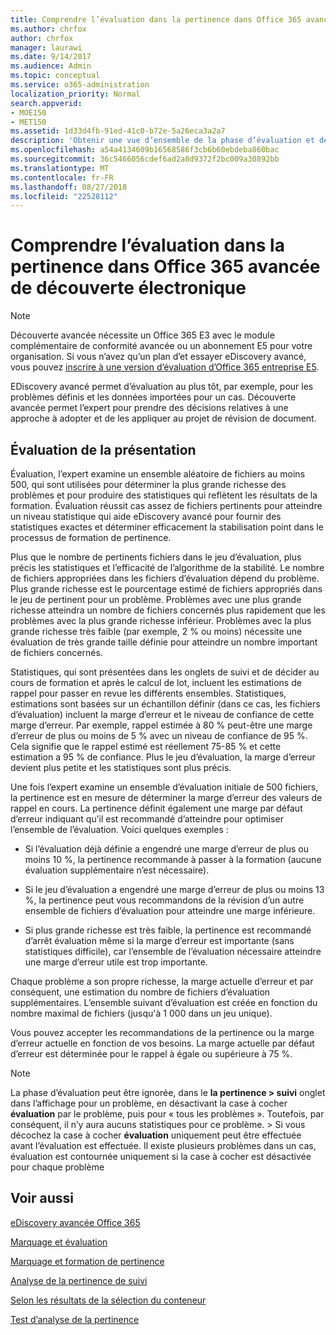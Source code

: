 ```yaml
---
title: Comprendre l’évaluation dans la pertinence dans Office 365 avancée de découverte électronique
ms.author: chrfox
author: chrfox
manager: laurawi
ms.date: 9/14/2017
ms.audience: Admin
ms.topic: conceptual
ms.service: o365-administration
localization_priority: Normal
search.appverid:
- MOE150
- MET150
ms.assetid: 1d33d4fb-91ed-41c0-b72e-5a26eca3a2a7
description: 'Obtenir une vue d’ensemble de la phase d’évaluation et de son rôle dans la détermination de la plus grande richesse des problèmes au cours de formation de la pertinence dans Office 365 avancée de découverte électronique.  '
ms.openlocfilehash: a54a4134609b16568586f3cb6b60ebdeba860bac
ms.sourcegitcommit: 36c5466056cdef6ad2a8d9372f2bc009a30892bb
ms.translationtype: MT
ms.contentlocale: fr-FR
ms.lasthandoff: 08/27/2018
ms.locfileid: "22528112"
---
```

# <a name="understand-assessment-in-relevance-in-office-365-advanced-ediscovery"></a>Comprendre l’évaluation dans la pertinence dans Office 365 avancée de découverte électronique

> [!NOTE]
> Découverte avancée nécessite un Office 365 E3 avec le module complémentaire de conformité avancée ou un abonnement E5 pour votre organisation. Si vous n’avez qu’un plan d’et essayer eDiscovery avancé, vous pouvez [inscrire à une version d’évaluation d’Office 365 entreprise E5](https://go.microsoft.com/fwlink/p/?LinkID=698279). 
  
EDiscovery avancé permet d’évaluation au plus tôt, par exemple, pour les problèmes définis et les données importées pour un cas. Découverte avancée permet l’expert pour prendre des décisions relatives à une approche à adopter et de les appliquer au projet de révision de document.
  
## <a name="understanding-assessment"></a>Évaluation de la présentation

Évaluation, l’expert examine un ensemble aléatoire de fichiers au moins 500, qui sont utilisées pour déterminer la plus grande richesse des problèmes et pour produire des statistiques qui reflètent les résultats de la formation. Évaluation réussit cas assez de fichiers pertinents pour atteindre un niveau statistique qui aide eDiscovery avancé pour fournir des statistiques exactes et déterminer efficacement la stabilisation point dans le processus de formation de pertinence. 
  
Plus que le nombre de pertinents fichiers dans le jeu d’évaluation, plus précis les statistiques et l’efficacité de l’algorithme de la stabilité. Le nombre de fichiers appropriées dans les fichiers d’évaluation dépend du problème. Plus grande richesse est le pourcentage estimé de fichiers appropriés dans le jeu de pertinent pour un problème. Problèmes avec une plus grande richesse atteindra un nombre de fichiers concernés plus rapidement que les problèmes avec la plus grande richesse inférieur. Problèmes avec la plus grande richesse très faible (par exemple, 2 % ou moins) nécessite une évaluation de très grande taille définie pour atteindre un nombre important de fichiers concernés.
  
Statistiques, qui sont présentées dans les onglets de suivi et de décider au cours de formation et après le calcul de lot, incluent les estimations de rappel pour passer en revue les différents ensembles. Statistiques, estimations sont basées sur un échantillon définir (dans ce cas, les fichiers d’évaluation) incluent la marge d’erreur et le niveau de confiance de cette marge d’erreur. Par exemple, rappel estimée à 80 % peut-être une marge d’erreur de plus ou moins de 5 % avec un niveau de confiance de 95 %. Cela signifie que le rappel estimé est réellement 75-85 % et cette estimation a 95 % de confiance. Plus le jeu d’évaluation, la marge d’erreur devient plus petite et les statistiques sont plus précis. 
  
Une fois l’expert examine un ensemble d’évaluation initiale de 500 fichiers, la pertinence est en mesure de déterminer la marge d’erreur des valeurs de rappel en cours. La pertinence définit également une marge par défaut d’erreur indiquant qu’il est recommandé d’atteindre pour optimiser l’ensemble de l’évaluation. Voici quelques exemples :
  
- Si l’évaluation déjà définie a engendré une marge d’erreur de plus ou moins 10 %, la pertinence recommande à passer à la formation (aucune évaluation supplémentaire n’est nécessaire). 
    
- Si le jeu d’évaluation a engendré une marge d’erreur de plus ou moins 13 %, la pertinence peut vous recommandons de la révision d’un autre ensemble de fichiers d’évaluation pour atteindre une marge inférieure. 
    
- Si plus grande richesse est très faible, la pertinence est recommandé d’arrêt évaluation même si la marge d’erreur est importante (sans statistiques difficile), car l’ensemble de l’évaluation nécessaire atteindre une marge d’erreur utile est trop importante.
    
Chaque problème a son propre richesse, la marge actuelle d’erreur et par conséquent, une estimation du nombre de fichiers d’évaluation supplémentaires. L’ensemble suivant d’évaluation est créée en fonction du nombre maximal de fichiers (jusqu'à 1 000 dans un jeu unique).
  
Vous pouvez accepter les recommandations de la pertinence ou la marge d’erreur actuelle en fonction de vos besoins. La marge actuelle par défaut d’erreur est déterminée pour le rappel à égale ou supérieure à 75 %.
  
> [!NOTE]
> La phase d’évaluation peut être ignorée, dans le **la pertinence \> suivi** onglet dans l’affichage pour un problème, en désactivant la case à cocher **évaluation** par le problème, puis pour « tous les problèmes ». Toutefois, par conséquent, il n’y aura aucuns statistiques pour ce problème. > Si vous décochez la case à cocher **évaluation** uniquement peut être effectuée avant l’évaluation est effectuée. Il existe plusieurs problèmes dans un cas, évaluation est contournée uniquement si la case à cocher est désactivée pour chaque problème 
  
## <a name="see-also"></a>Voir aussi

[eDiscovery avancée Office 365](office-365-advanced-ediscovery.md)
  
[Marquage et évaluation](tagging-and-assessment-in-advanced-ediscovery.md)
  
[Marquage et formation de pertinence](tagging-and-relevance-training-in-advanced-ediscovery.md)
  
[Analyse de la pertinence de suivi](track-relevance-analysis-in-advanced-ediscovery.md)
  
[Selon les résultats de la sélection du conteneur](decision-based-on-the-results-in-advanced-ediscovery.md)
  
[Test d’analyse de la pertinence](test-relevance-analysis-in-advanced-ediscovery.md)

